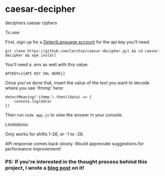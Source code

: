 # caesar-decipher
deciphers caesar ciphers 

To use:

First, sign up for a [DetectLanguage account](https://detectlanguage.com/documentation) for the api key you'll need. 


`git clone https://github.com/Cerchie/caesar-decipher.git && cd caesar-decipher && npm install`

You'll need a .env as well with this value:

```
APIKEY={{API KEY VAL HERE}}
```

Once you've done that, insert the value of the text you want to decode where you see 'ifmmp' here:

```
detectMeaning('ifmmp').then((data) => {
    console.log(data)
})
```




Then run `node app.js` to view the answer in your console.

_Limitations:_

Only works for shifts 1-26, or -1 to -26. 

API response comes back slowly. Would appreciate suggestions for performance improvement! 

### PS: If you're interested in the thought process behind this project, I wrote a [blog post](https://dev.to/cerchie/writing-a-caesar-shift-de-cipher-function-with-javascript-part-2-5df) on it!


